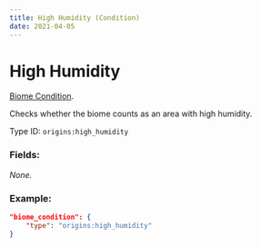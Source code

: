 ```yaml
---
title: High Humidity (Condition)
date: 2021-04-05
---
```

# High Humidity

[Biome Condition](../biome_conditions.md).

Checks whether the biome counts as an area with high humidity.

Type ID: `origins:high_humidity`

### Fields:

_None._

### Example:
```json
"biome_condition": {
    "type": "origins:high_humidity"
}
```